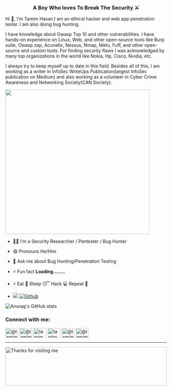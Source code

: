 <h3 align="center">A Boy Who loves To Break The Security ⚔</h3>

Hi 👋, I'm Tamim Hasan.I am an ethical hacker and web app penetration tester. I am also doing bug hunting.

I have knowledge about Owasp Top 10 and other vulnerabilities. I have hands-on experience on Linux, Web, and other open-source tools like Burp suite, Owasp zap, Acunetix, Nessus, Nmap, Nikto, Fuff, and other open-source and custom tools. For finding security flaws I was acknowledged by many top organizations in the world like Nokia, Hp, Cisco, Nvidia, etc.

I always try to keep myself up to date in this field. Besides all of this, I am working as a writer in InfoSec WriteUps Publication(largest InfoSec publication on Medium) and also working as a volunteer in Cyber Crime Awareness and Networking Society(CAN Society).


<img width="450" align="central" src="https://github.com/Ruhul12/Ruhul12/blob/main/gif/gif_code.gif">


- 👨‍💻 I’m a Security Researcher / Pentester / Bug Hunter

- 😄 Pronouns He/Him

- 💬 Ask me about Bug Hunting/Penetration Testing

- ⚡ Fun fact **Loading........**

- ⚡ Eat 🍔 Sleep 😴 Hack 💻 Repeat 🔁 
- ![](https://visitor-badge.laobi.icu/badge?page_id=tamimhasan404.tamimhasan404) [![Github](https://img.shields.io/github/followers/tamimhasan404?label=Followers&logo=Github)](https://github.com/tamimhasan404)



![Anurag's GitHub stats](https://github-readme-stats.vercel.app/api?username=tamimhasan404&&show_icons=true&title_color=ffffff&icon_color=bb2acf&text_color=daf7dc&bg_color=151515)

<h3 align="left">Connect with me:</h3>
<p align="left">
<a href="https://www.youtube.com/c/HackoMedia404" target="blank"><img align="center" src="https://cdn.jsdelivr.net/npm/simple-icons@3.0.1/icons/youtube.svg" alt="@tamimha69587900" height="30" width="40" /></a>  
<a href="https://twitter.com/@tamimhasan404" target="blank"><img align="center" src="https://cdn.jsdelivr.net/npm/simple-icons@3.0.1/icons/twitter.svg" alt="@tamimha69587900" height="30" width="40" /></a>
<a href="https://instagram.com/tamimhasan404/" target="blank"><img align="center" src="https://cdn.jsdelivr.net/npm/simple-icons@3.0.1/icons/instagram.svg" alt="tamim404_hasan/" height="30" width="40" /></a>
<a href="https://www.linkedin.com/in/tamimhasan404/" target="blank"><img align="center" src="https://cdn.jsdelivr.net/npm/simple-icons@3.0.1/icons/linkedin.svg" alt="tamim404_hasan/" height="30" width="40" /></a>
<a href="https://medium.com/@tamimhasan404" target="blank"><img align="center" src="https://cdn.jsdelivr.net/npm/simple-icons@3.0.1/icons/medium.svg" alt="@tamimhasan404" height="30" width="40" /></a>
<a href="https://www.facebook.com/tamimhasan404" target="blank"><img align="center" src="https://cdn.jsdelivr.net/npm/simple-icons@3.0.1/icons/facebook.svg" alt="@tamimhasan404" height="30" width="40" /></a>  
</p>

<hr></hr>


<img height="120" alt="Thanks for visiting me" width="100%" src="https://raw.githubusercontent.com/BrunnerLivio/brunnerlivio/master/images/marquee.svg" />
